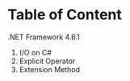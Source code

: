 # Table of Content

.NET Framework 4.6.1 <br/>
<ol>
  <li>I/O on C#</li>
  <li>Explicit Operator</li>
  <li>Extension Method</li>
</ol>
